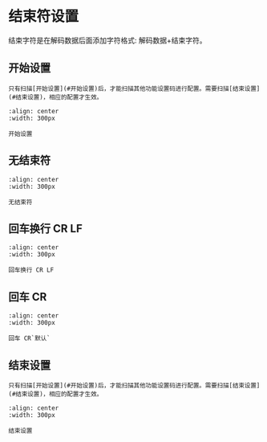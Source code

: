 # 结束符设置
结束字符是在解码数据后面添加字符格式: 解码数据+结束字符。

## 开始设置
```{note}
只有扫描[开始设置](#开始设置)后，才能扫描其他功能设置码进行配置。需要扫描[结束设置](#结束设置)，相应的配置才生效。
```
```{figure} ../../media/252B24.24.png
:align: center
:width: 300px

开始设置
```

## 无结束符

```{figure} ../../media/TC01.png
:align: center
:width: 300px

无结束符
```


## 回车换行 CR LF

```{figure} ../../media/TC02.png
:align: center
:width: 300px

回车换行 CR LF
```


## 回车 CR

```{figure} ../../media/TC03.png
:align: center
:width: 300px

回车 CR`默认`
```

## 结束设置
```{note}
只有扫描[开始设置](#开始设置)后，才能扫描其他功能设置码进行配置。需要扫描[结束设置](#结束设置)，相应的配置才生效。
```

```{figure} ../../media/25242425.png
:align: center
:width: 300px

结束设置
```